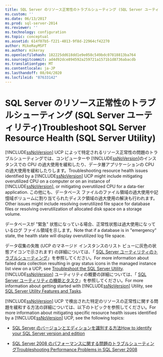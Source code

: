 ```yaml
---
title: SQL Server のリソース正常性のトラブルシューティング (SQL Server ユーティリティ) | Microsoft Docs
ms.custom: ''
ms.date: 06/13/2017
ms.prod: sql-server-2014
ms.reviewer: ''
ms.technology: configuration
ms.topic: conceptual
ms.assetid: 614f07b5-f221-4013-9f8d-22964cf42270
author: MikeRayMSFT
ms.author: mikeray
ms.openlocfilehash: 182225dd618dd1e9e058c549bdc07818813ba764
ms.sourcegitcommit: ad4d92dce894592a259721a1571b1d8736abacdb
ms.translationtype: MT
ms.contentlocale: ja-JP
ms.lasthandoff: 08/04/2020
ms.locfileid: "87633142"
---
```

# <a name="troubleshoot-sql-server-resource-health-sql-server-utility"></a><span data-ttu-id="e60e5-102">SQL Server のリソース正常性のトラブルシューティング (SQL Server ユーティリティ)</span><span class="sxs-lookup"><span data-stu-id="e60e5-102">Troubleshoot SQL Server Resource Health (SQL Server Utility)</span></span>
  <span data-ttu-id="e60e5-103">[!INCLUDE[ssNoVersion](../../includes/ssnoversion-md.md)] UCP によって特定されるリソース正常性の問題のトラブルシューティングでは、コンピューターや [!INCLUDE[ssNoVersion](../../includes/ssnoversion-md.md)]のインスタンスでの CPU の過大使用を緩和したり、データ層アプリケーションの CPU の過大使用を緩和したりします。</span><span class="sxs-lookup"><span data-stu-id="e60e5-103">Troubleshooting resource health issues identified by a [!INCLUDE[ssNoVersion](../../includes/ssnoversion-md.md)] UCP might include mitigating overutilized CPU on a computer or on an instance of [!INCLUDE[ssNoVersion](../../includes/ssnoversion-md.md)], or mitigating overutilized CPU for a data-tier application.</span></span> <span data-ttu-id="e60e5-104">この他にも、データベース ファイルのファイル領域の過大使用や記憶域ボリュームに割り当てられたディスク領域の過大使用の解決も行われます。</span><span class="sxs-lookup"><span data-stu-id="e60e5-104">Other issues might include resolving overutilized file space for database files or resolving overutilization of allocated disk space on a storage volume.</span></span>  
  
 <span data-ttu-id="e60e5-105">データベースが "緊急" 状態になっている場合、正常性状態は過大使用になっているログ ファイル領域を示します。</span><span class="sxs-lookup"><span data-stu-id="e60e5-105">Note that if a database is in "emergency" state, the health state will display overutilized log file space.</span></span>  
  
 <span data-ttu-id="e60e5-106">データ収集の失敗 (UCP のマネージド インスタンスのリスト ビューに灰色の状態アイコンで示されます) の詳細については、「 [SQL Server ユーティリティのトラブルシューティング](../../database-engine/troubleshoot-the-sql-server-utility.md)」を参照してください。</span><span class="sxs-lookup"><span data-stu-id="e60e5-106">For more information about failed data collection resulting in gray status icons in the managed instance list view on a UCP, see [Troubleshoot the SQL Server Utility](../../database-engine/troubleshoot-the-sql-server-utility.md).</span></span> <span data-ttu-id="e60e5-107">[!INCLUDE[ssNoVersion](../../includes/ssnoversion-md.md)] ユーティリティの概要の詳細については、「 [SQL Server ユーティリティの機能とタスク](sql-server-utility-features-and-tasks.md)」を参照してください。</span><span class="sxs-lookup"><span data-stu-id="e60e5-107">For more information about getting started with [!INCLUDE[ssNoVersion](../../includes/ssnoversion-md.md)] Utility, see [SQL Server Utility Features and Tasks](sql-server-utility-features-and-tasks.md).</span></span>  
  
 <span data-ttu-id="e60e5-108">[!INCLUDE[ssNoVersion](../../includes/ssnoversion-md.md)] UCP で検出された特定のリソースの正常性に関する問題を緩和する方法の詳細については、以下のトピックを参照してください。</span><span class="sxs-lookup"><span data-stu-id="e60e5-108">For more information about mitigating specific resource health issues identified by a [!INCLUDE[ssNoVersion](../../includes/ssnoversion-md.md)] UCP, see the following topics:</span></span>  
  
-   [<span data-ttu-id="e60e5-109">SQL Server のバージョンとエディションを識別する方法</span><span class="sxs-lookup"><span data-stu-id="e60e5-109">How to identify your SQL Server version and edition</span></span>](https://go.microsoft.com/fwlink/?LinkID=178504)  
  
-   [<span data-ttu-id="e60e5-110">SQL Server 2008 のパフォーマンスに関する問題のトラブルシューティング</span><span class="sxs-lookup"><span data-stu-id="e60e5-110">Troubleshooting Performance Problems in SQL Server 2008</span></span>](https://go.microsoft.com/fwlink/?LinkId=151354)  
  
  
